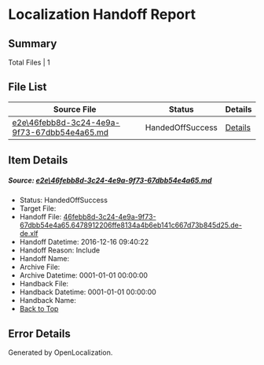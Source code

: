 # <a name='report-top'></a> Localization Handoff Report

## Summary
 Total Files | 1

## File List
 Source File | Status | Details 
 ----------- | ------ | ------- 
 [e2e\46febb8d-3c24-4e9a-9f73-67dbb54e4a65.md](https://github.com/OpenLocalizationTestOrg/ol-test0/blob/9913163644d9fcd29a6de491744c8a5085d9c9cc/e2e/46febb8d-3c24-4e9a-9f73-67dbb54e4a65.md) | HandedOffSuccess | [Details](#1e5b11405596c77ca1420f6f24c47c00983f05b42)

## Item Details
##### <a name='1e5b11405596c77ca1420f6f24c47c00983f05b42'></a> Source: [e2e\46febb8d-3c24-4e9a-9f73-67dbb54e4a65.md](https://github.com/OpenLocalizationTestOrg/ol-test0/blob/9913163644d9fcd29a6de491744c8a5085d9c9cc/e2e/46febb8d-3c24-4e9a-9f73-67dbb54e4a65.md)
* Status: HandedOffSuccess
* Target File: 
* Handoff File: [46febb8d-3c24-4e9a-9f73-67dbb54e4a65.6478912206ffe8134a4b6eb141c667d73b845d25.de-de.xlf](https://github.com/OpenLocalizationTestOrg/ol-test0-handoff/blob/f7b2d9a071a2932229ba5f67118a99f099000d25/ol-handoff/OpenLocalizationTestOrg/ol-test0-dede/xinjiang/ht/46febb8d-3c24-4e9a-9f73-67dbb54e4a65.6478912206ffe8134a4b6eb141c667d73b845d25.de-de.xlf)
* Handoff Datetime: 2016-12-16 09:40:22
* Handoff Reason: Include
* Handoff Name: 
* Archive File: 
* Archive Datetime: 0001-01-01 00:00:00
* Handback File: 
* Handback Datetime: 0001-01-01 00:00:00
* Handback Name: 
* [Back to Top](#report-top)


## Error Details

Generated by OpenLocalization.
